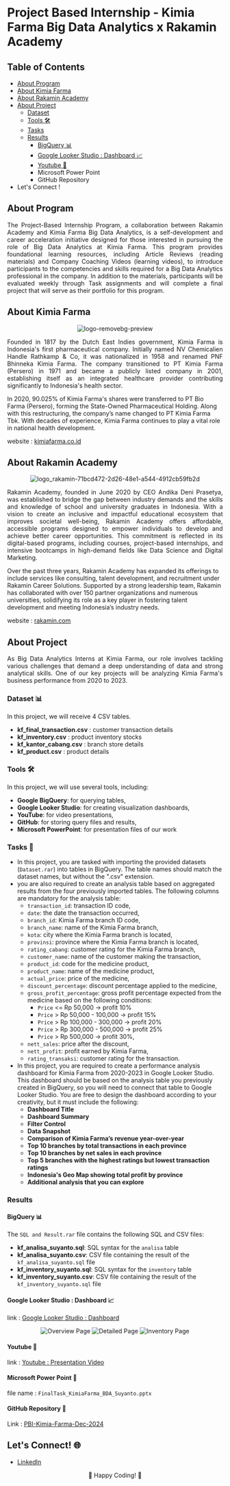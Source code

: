 # Project Based Internship - Kimia Farma Big Data Analytics x Rakamin Academy

## Table of Contents
- [About Program](#about-program)
- [About Kimia Farma](#about-kimia-farma)
- [About Rakamin Academy](#about-rakamin-academy)
- [About Project](#about-project)
  - [Dataset](#dataset-)
  - [Tools 🛠️](#tools-%EF%B8%8F)
  - [Tasks](#tasks-)
  - [Results](#results)
    - [BigQuery 📊](#bigquery-)
    - [Google Looker Studio : Dashboard 📈](#google-looker-studio--dashboard-)
    - [Youtube 🎥](#youtube-)
    - Microsoft Power Point
    - GitHub Repository
- Let's Connect !


## About Program
<p align="justify">
The Project-Based Internship Program, a collaboration between Rakamin Academy and Kimia Farma Big Data Analytics, is a self-development and career acceleration initiative designed for those interested in pursuing the role of Big Data Analytics at Kimia Farma. This program provides foundational learning resources, including Article Reviews (reading materials) and Company Coaching Videos (learning videos), to introduce participants to the competencies and skills required for a Big Data Analytics professional in the company. In addition to the materials, participants will be evaluated weekly through Task assignments and will complete a final project that will serve as their portfolio for this program.
</p>

## About Kimia Farma
<p align="center">
  <img src="https://github.com/user-attachments/assets/ff0199ba-8528-4a16-b4d4-6ff76456a129" alt="logo-removebg-preview">
</p>

<p align="justify">
Founded in 1817 by the Dutch East Indies government, Kimia Farma is Indonesia's first pharmaceutical company. Initially named NV Chemicalien Handle Rathkamp & Co, it was nationalized in 1958 and renamed PNF Bhinneka Kimia Farma. The company transitioned to PT Kimia Farma (Persero) in 1971 and became a publicly listed company in 2001, establishing itself as an integrated healthcare provider contributing significantly to Indonesia's health sector.

In 2020, 90.025% of Kimia Farma's shares were transferred to PT Bio Farma (Persero), forming the State-Owned Pharmaceutical Holding. Along with this restructuring, the company’s name changed to PT Kimia Farma Tbk. With decades of experience, Kimia Farma continues to play a vital role in national health development.

website : [kimiafarma.co.id](https://www.kimiafarma.co.id/)
</p>

## About Rakamin Academy
<p align="center">
  <img src="https://github.com/user-attachments/assets/de2ace4f-e08d-4158-934f-cb1998424045" alt="logo_rakamin-71bcd472-2d26-48e1-a544-4912cb59fb2d">
</p>

<p align="justify">
Rakamin Academy, founded in June 2020 by CEO Andika Deni Prasetya, was established to bridge the gap between industry demands and the skills and knowledge of school and university graduates in Indonesia. With a vision to create an inclusive and impactful educational ecosystem that improves societal well-being, Rakamin Academy offers affordable, accessible programs designed to empower individuals to develop and achieve better career opportunities. This commitment is reflected in its digital-based programs, including courses, project-based internships, and intensive bootcamps in high-demand fields like Data Science and Digital Marketing.

Over the past three years, Rakamin Academy has expanded its offerings to include services like consulting, talent development, and recruitment under Rakamin Career Solutions. Supported by a strong leadership team, Rakamin has collaborated with over 150 partner organizations and numerous universities, solidifying its role as a key player in fostering talent development and meeting Indonesia’s industry needs.

website : [rakamin.com](https://www.rakamin.com)
</p>

## About Project
<p align="justify">
As Big Data Analytics Interns at Kimia Farma, our role involves tackling various challenges that demand a deep understanding of data and strong analytical skills. One of our key projects will be analyzing Kimia Farma's business performance from 2020 to 2023.
</p>

### Dataset 📊
In this project, we will receive 4 CSV tables.
- **kf_final_transaction.csv** : customer transaction details
- **kf_inventory.csv** : product inventory stocks
- **kf_kantor_cabang.csv** : branch store details
- **kf_product.csv** : product details

### Tools 🛠️
In this project, we will use several tools, including:
- **Google BigQuery**: for querying tables,
- **Google Looker Studio**: for creating visualization dashboards,
- **YouTube**: for video presentations,
- **GitHub**: for storing query files and results,
- **Microsoft PowerPoint**: for presentation files of our work
  
### Tasks 🎯
- In this project, you are tasked with importing the provided datasets (`Dataset.rar`) into tables in BigQuery. The table names should match the dataset names, but without the ".csv" extension.
- you are also required to create an analysis table based on aggregated results from the four previously imported tables. The following columns are mandatory for the analysis table:
  - `transaction_id`: transaction ID code,
  - `date`: the date the transaction occurred,
  - `branch_id`: Kimia Farma branch ID code,
  - `branch_name`: name of the Kimia Farma branch,
  - `kota`: city where the Kimia Farma branch is located,
  - `provinsi`: province where the Kimia Farma branch is located,
  - `rating_cabang`: customer rating for the Kimia Farma branch,
  - `customer_name`: name of the customer making the transaction,
  - `product_id`: code for the medicine product,
  - `product_name`: name of the medicine product,
  - `actual_price`: price of the medicine,
  - `discount_percentage`: discount percentage applied to the medicine,
  - `gross_profit_percentage`: gross profit percentage expected from the medicine based on the following conditions:
    - `Price` <= Rp 50,000 -> profit 10%
    - `Price` > Rp 50,000 - 100,000 -> profit 15%
    - `Price` > Rp 100,000 - 300,000 -> profit 20%
    - `Price` > Rp 300,000 - 500,000 -> profit 25%
    - `Price` > Rp 500,000 -> profit 30%,
   - `nett_sales`: price after the discount,
   - `nett_profit`: profit earned by Kimia Farma,
   - `rating_transaksi`: customer rating for the transaction.
- In this project, you are required to create a performance analysis dashboard for Kimia Farma from 2020-2023 in Google Looker Studio. This dashboard should be based on the analysis table you previously created in BigQuery, so you will need to connect that table to Google Looker Studio. You are free to design the dashboard according to your creativity, but it must include the following:
  - **Dashboard Title**
  - **Dashboard Summary**
  - **Filter Control**
  - **Data Snapshot**
  - **Comparison of Kimia Farma’s revenue year-over-year**
  - **Top 10 branches by total transactions in each province**
  - **Top 10 branches by net sales in each province**
  - **Top 5 branches with the highest ratings but lowest transaction ratings**
  - **Indonesia's Geo Map showing total profit by province**
  - **Additional analysis that you can explore**

### Results
#### BigQuery 📊
The `SQL and Result.rar` file contains the following SQL and CSV files:  
- **kf_analisa_suyanto.sql**: SQL syntax for the `analisa` table  
- **kf_analisa_suyanto.csv**: CSV file containing the result of the `kf_analisa_suyanto.sql` file  
- **kf_inventory_suyanto.sql**: SQL syntax for the `inventory` table  
- **kf_inventory_suyanto.csv**: CSV file containing the result of the `kf_inventory_suyanto.sql` file  

#### Google Looker Studio : Dashboard 📈
link : [Google Looker Studio : Dashboard](https://lookerstudio.google.com/s/pY2dIJBmflo)
<p align="center">
  <img src="https://github.com/user-attachments/assets/891e5109-8808-4829-a3fd-0a0e4b6e80d2" alt="Overview Page">
  <img src="https://github.com/user-attachments/assets/b80e26f5-22ad-4cca-a95f-69073e9b4645" alt="Detailed Page">
  <img src="https://github.com/user-attachments/assets/b8395184-523a-4ad8-9b64-674c6abc001c" alt="Inventory Page">
</p>

#### Youtube 🎥
link : [Youtube : Presentation Video](https://youtu.be/RxbwlvBtqCg)

#### Microsoft Power Point 📝
file name : `FinalTask_KimiaFarma_BDA_Suyanto.pptx`

#### GitHub Repository 📁
Link : [PBI-Kimia-Farma-Dec-2024](https://github.com/Yuandro/PBI-Kimia-Farma-Dec-2024)


## Let's Connect! 🌐  
- [LinkedIn](https://www.linkedin.com/in/suyanto-zhang/)   

<p align="center">
  🚀 Happy Coding! 🌟
</p>


